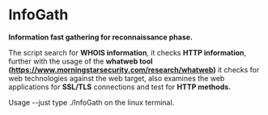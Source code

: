 # InfoGath

<b>Information fast gathering for reconnaissance phase.</b>

The script search for <b>WHOIS information</b>, it checks <b>HTTP information</b>, further with the usage of the <b>whatweb tool (https://www.morningstarsecurity.com/research/whatweb)</b> it checks for web technologies against the web target, also examines the web applications for <b>SSL/TLS</b> connections and test for <b>HTTP methods.</b>

Usage --just type ./InfoGath on the linux terminal.


